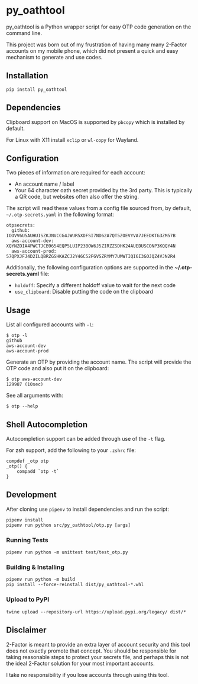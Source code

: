 # py_oathtool

py_oathtool is a Python wrapper script for easy OTP code generation on the command line.

This project was born out of my frustration of having many many 2-Factor accounts on my mobile phone, which did not present a quick and easy mechanism to generate and use codes.

## Installation

`pip install py_oathtool`

## Dependencies

Clipboard support on MacOS is supported by `pbcopy` which is installed by default.

For Linux with X11 install `xclip` or `wl-copy` for Wayland.

## Configuration

Two pieces of information are required for each account:

* An account name / label
* Your 64 character oath secret provided by the 3rd party. This is typically a QR code, but websites often also offer the string.

The script will read these values from a config file sourced from, by default, `~/.otp-secrets.yaml` in the following format:
```
otpsecrets:
  github: IOOVV6U5AUHUISZKJNVCCG4JWUR5XDFSI7ND62A7QT5ZOEVYVA7JEEDKTG3ZM57B
  aws-account-dev: XQYNZOIA4PWCTJCB9654EQP5LUIP23BOW6J5ZIRZZSDHK24AUEDUSCONP3KQQY4N
  aws-account-prod: 57QPXJFJ4D2ILQBRZGSHKAZCJ2Y46C52FGVSZRYMY7UMWTIQI6I3GOJQZ4VJN2R4
```

Additionally, the following configuration options are supported in the **~/.otp-secrets.yaml** file:

* `holdoff`: Specify a different holdoff value to wait for the next code
* `use_clipboard`: Disable putting the code on the clipboard

## Usage

List all configured accounts with `-l`:
```
$ otp -l
github
aws-account-dev
aws-account-prod
```

Generate an OTP by providing the account name. The script will provide the OTP code and also put it on the clipboard:
```
$ otp aws-account-dev
129987 (10sec)
```

See all arguments with:
```
$ otp --help
```

## Shell Autocompletion

Autocompletion support can be added through use of the `-t` flag.

For zsh support, add the following to your `.zshrc` file:

```
compdef _otp otp
_otp() {
    compadd `otp -t`
}
```

## Development

After cloning use `pipenv` to install dependencies and run the script:

```
pipenv install
pipenv run python src/py_oathtool/otp.py [args]
```

### Running Tests

```
pipenv run python -m unittest test/test_otp.py
```

### Building & Installing

```
pipenv run python -m build
pip install --force-reinstall dist/py_oathtool-*.whl
```

### Upload to PyPI

```
twine upload --repository-url https://upload.pypi.org/legacy/ dist/*
```

## Disclaimer

2-Factor is meant to provide an extra layer of account security and this tool does not exactly promote that concept. You should be responsible for taking reasonable steps to protect your secrets file, and perhaps this is not the ideal 2-Factor solution for your most important accounts.

I take no responsibility if you lose accounts through using this tool.
